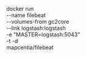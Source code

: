 docker run \
        --name filebeat \
        --volumes-from gc2core \
        --link logstash:logstash \
        -e "MASTER=logstash:5043" \
        -t -d \
        mapcentia/filebeat